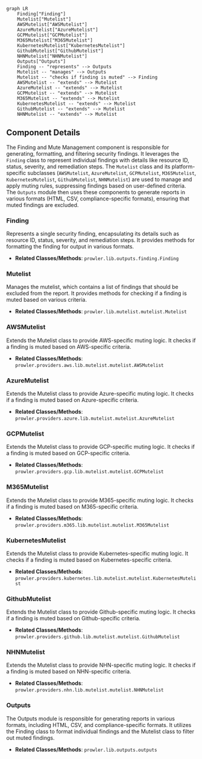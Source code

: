 ```mermaid
graph LR
    Finding["Finding"]
    Mutelist["Mutelist"]
    AWSMutelist["AWSMutelist"]
    AzureMutelist["AzureMutelist"]
    GCPMutelist["GCPMutelist"]
    M365Mutelist["M365Mutelist"]
    KubernetesMutelist["KubernetesMutelist"]
    GithubMutelist["GithubMutelist"]
    NHNMutelist["NHNMutelist"]
    Outputs["Outputs"]
    Finding -- "represents" --> Outputs
    Mutelist -- "manages" --> Outputs
    Mutelist -- "checks if finding is muted" --> Finding
    AWSMutelist -- "extends" --> Mutelist
    AzureMutelist -- "extends" --> Mutelist
    GCPMutelist -- "extends" --> Mutelist
    M365Mutelist -- "extends" --> Mutelist
    KubernetesMutelist -- "extends" --> Mutelist
    GithubMutelist -- "extends" --> Mutelist
    NHNMutelist -- "extends" --> Mutelist
```

## Component Details

The Finding and Mute Management component is responsible for generating, formatting, and filtering security findings. It leverages the `Finding` class to represent individual findings with details like resource ID, status, severity, and remediation steps. The `Mutelist` class and its platform-specific subclasses (`AWSMutelist`, `AzureMutelist`, `GCPMutelist`, `M365Mutelist`, `KubernetesMutelist`, `GithubMutelist`, `NHNMutelist`) are used to manage and apply muting rules, suppressing findings based on user-defined criteria. The `Outputs` module then uses these components to generate reports in various formats (HTML, CSV, compliance-specific formats), ensuring that muted findings are excluded.

### Finding
Represents a single security finding, encapsulating its details such as resource ID, status, severity, and remediation steps. It provides methods for formatting the finding for output in various formats.
- **Related Classes/Methods**: `prowler.lib.outputs.finding.Finding`

### Mutelist
Manages the mutelist, which contains a list of findings that should be excluded from the report. It provides methods for checking if a finding is muted based on various criteria.
- **Related Classes/Methods**: `prowler.lib.mutelist.mutelist.Mutelist`

### AWSMutelist
Extends the Mutelist class to provide AWS-specific muting logic. It checks if a finding is muted based on AWS-specific criteria.
- **Related Classes/Methods**: `prowler.providers.aws.lib.mutelist.mutelist.AWSMutelist`

### AzureMutelist
Extends the Mutelist class to provide Azure-specific muting logic. It checks if a finding is muted based on Azure-specific criteria.
- **Related Classes/Methods**: `prowler.providers.azure.lib.mutelist.mutelist.AzureMutelist`

### GCPMutelist
Extends the Mutelist class to provide GCP-specific muting logic. It checks if a finding is muted based on GCP-specific criteria.
- **Related Classes/Methods**: `prowler.providers.gcp.lib.mutelist.mutelist.GCPMutelist`

### M365Mutelist
Extends the Mutelist class to provide M365-specific muting logic. It checks if a finding is muted based on M365-specific criteria.
- **Related Classes/Methods**: `prowler.providers.m365.lib.mutelist.mutelist.M365Mutelist`

### KubernetesMutelist
Extends the Mutelist class to provide Kubernetes-specific muting logic. It checks if a finding is muted based on Kubernetes-specific criteria.
- **Related Classes/Methods**: `prowler.providers.kubernetes.lib.mutelist.mutelist.KubernetesMutelist`

### GithubMutelist
Extends the Mutelist class to provide Github-specific muting logic. It checks if a finding is muted based on Github-specific criteria.
- **Related Classes/Methods**: `prowler.providers.github.lib.mutelist.mutelist.GithubMutelist`

### NHNMutelist
Extends the Mutelist class to provide NHN-specific muting logic. It checks if a finding is muted based on NHN-specific criteria.
- **Related Classes/Methods**: `prowler.providers.nhn.lib.mutelist.mutelist.NHNMutelist`

### Outputs
The Outputs module is responsible for generating reports in various formats, including HTML, CSV, and compliance-specific formats. It utilizes the Finding class to format individual findings and the Mutelist class to filter out muted findings.
- **Related Classes/Methods**: `prowler.lib.outputs.outputs`
